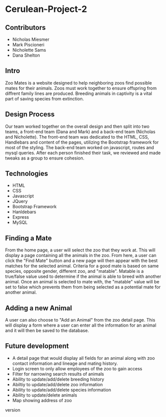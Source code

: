 # Cerulean-Project-2

## Contributors
- Nicholas Miesmer
- Mark Piscioneri
- Nicholette Sams
- Dana Shelton

## Intro
Zoo Mates is a website designed to help neighboring zoos find possible mates for their animals.  Zoos must work together to ensure offspring from diffrent family lines are produced.  Breeding animals in captivity is a vital part of saving species from extinction.

## Design Process
Our team worked together on the overall design and then split into two teams, a front-end team (Dana and Mark) and a back-end team (Nicholas and Nicholette). The front-end team was dedicated to the HTML, CSS, Handlebars and content of the pages, utilizing the Bootstrap framework for most of the styling. The back-end team worked on javascript, routes and mysql queries. After each person finished their task, we reviewed and made tweaks as a group to ensure cohesion.

## Technologies
- HTML 
- CSS 
- Javascript 
- JQuery 
- Bootstrap Framework 
- Hanldebars
- Express
- MySQL

## Finding a Mate
From the home page, a user will select the zoo that they work at.  This will display a page containing all the animals in the zoo.  From here, a user can click the "Find Mate" button and a new page will then appear with the best matches for the selected animal.  Criteria for a good mate is based on same species, opposite gender, different zoo, and "matable".  Matable is a true/false value used to determine if the animal is able to breed with another animal.  Once an animal is selected to mate with, the "matable" value will be set to false which prevents them from being selected as a potential mate for another animal.  

## Adding a new Animal
A user can also choose to "Add an Animal" from the zoo detail page.  This will display a form where a user can enter all the information for an animal and it will then be saved to the database.

## Future development
- A detail page that would display all fields for an animal along with zoo contact information and lineage and mating history.
- Login screen to only allow employees of the zoo to gain access
- Filter for narrowing search results of animals
- Ability to update/add/delete breeding history
- Abiltiy to update/add/delete zoo information
- Ability to update/add/delete species information
- Ability to update/delete animals 
- Map showing address of zoo 

version